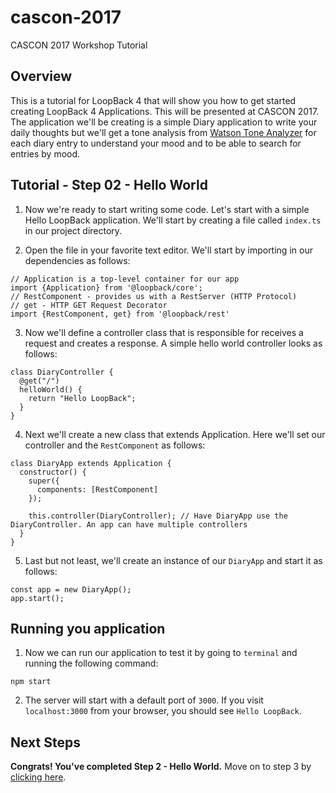 # cascon-2017
CASCON 2017 Workshop Tutorial

## Overview
This is a tutorial for LoopBack 4 that will show you how to get started creating LoopBack 4 Applications. This will be presented at CASCON 2017. The application we'll be creating is a simple Diary application to write your daily thoughts but we'll get a tone analysis from [Watson Tone Analyzer](https://www.ibm.com/watson/services/tone-analyzer/) for each diary entry to understand your mood and to be able to search for entries by mood.

## Tutorial - Step 02 - Hello World
1. Now we're ready to start writing some code. Let's start with a simple Hello LoopBack application. We'll start by creating a file called `index.ts` in our project directory.

2. Open the file in your favorite text editor. We'll start by importing in our dependencies as follows:

```
// Application is a top-level container for our app
import {Application} from '@loopback/core';
// RestComponent - provides us with a RestServer (HTTP Protocol) 
// get - HTTP GET Request Decorator
import {RestComponent, get} from '@loopback/rest'
```

3. Now we'll define a controller class that is responsible for receives a request and creates a response. A simple hello world controller looks as follows:

```
class DiaryController {
  @get("/")
  helloWorld() {
    return "Hello LoopBack";
  }
}
```

4. Next we'll create a new class that extends Application. Here we'll set our controller and the `RestComponent` as follows:

```
class DiaryApp extends Application {
  constructor() {
    super({
      components: [RestComponent]
    });

    this.controller(DiaryController); // Have DiaryApp use the DiaryController. An app can have multiple controllers
  }
}
```

5. Last but not least, we'll create an instance of our `DiaryApp` and start it as follows:

```
const app = new DiaryApp();
app.start();
```

## Running you application
1. Now we can run our application to test it by going to `terminal` and running the following command:

```
npm start
```

2. The server will start with a default port of `3000`. If you visit `localhost:3000` from your browser, you should see `Hello LoopBack`.

## Next Steps
__Congrats! You've completed Step 2 - Hello World.__ Move on to step 3 by [clicking here](https://github.com/virkt25/cascon-2017/tree/step-03).

